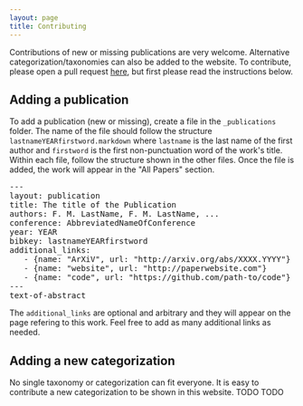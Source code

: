 ```yaml
---
layout: page
title: Contributing
---
```


Contributions of new or missing publications are very welcome. Alternative categorization/taxonomies can also be added to the website. To contribute, please open a pull request [here](https://github.com/ml4code/ml4code.github.io), but first please read the instructions below.

## Adding a publication
To add a publication (new or missing), create a file in the `_publications` folder. The name of the file should follow the structure `lastnameYEARfirstword.markdown` where `lastname` is the last name of the first author and `firstword` is the first non-punctuation word of the work's title. Within each file, follow the structure shown in the other files. Once the file is added, the work will appear in the "All Papers" section.
<pre>
---
layout: publication
title: The title of the Publication
authors: F. M. LastName, F. M. LastName, ...
conference: AbbreviatedNameOfConference
year: YEAR
bibkey: lastnameYEARfirstword
additional_links:
   - {name: "ArXiV", url: "http://arxiv.org/abs/XXXX.YYYY"}
   - {name: "website", url: "http://paperwebsite.com"}
   - {name: "code", url: "https://github.com/path-to/code"}
---
text-of-abstract
</pre>

The `additional_links` are optional and arbitrary and they will appear on the page refering to this work. Feel free to add as many additional links as needed.

## Adding a new categorization
No single taxonomy or categorization can fit everyone. It is easy to contribute a new categorization to be shown in this website. TODO TODO

